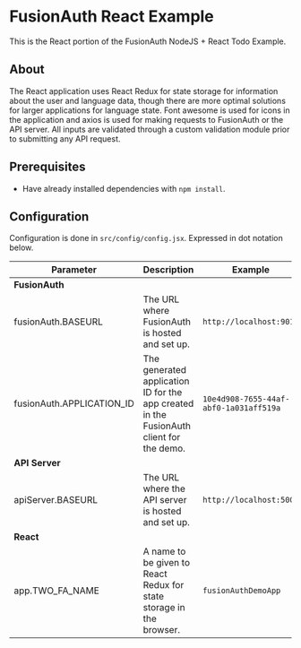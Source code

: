 # FusionAuth React Example

This is the React portion of the FusionAuth NodeJS + React Todo Example.

## About
The React application uses React Redux for state storage for information about the user and language data, though there are more optimal solutions for larger applications for language state. Font awesome is used for icons in the application and axios is used for making requests to FusionAuth or the API server. All inputs are validated through a custom validation module prior to submitting any API request.

## Prerequisites
* Have already installed dependencies with `npm install`.

## Configuration

Configuration is done in `src/config/config.jsx`. Expressed in dot notation below.

| Parameter        | Description           | Example  |
| ------------- | ------------- | ----- |
| **FusionAuth** |
| fusionAuth.BASEURL | The URL where FusionAuth is hosted and set up. | `http://localhost:9011` |
| fusionAuth.APPLICATION_ID | The generated application ID for the app created in the FusionAuth client for the demo. | `10e4d908-7655-44af-abf0-1a031aff519a` |
| **API Server** |
| apiServer.BASEURL | The URL where the API server is hosted and set up. | `http://localhost:5000` |
| **React** |
| app.TWO_FA_NAME | A name to be given to React Redux for state storage in the browser. | `fusionAuthDemoApp` |
